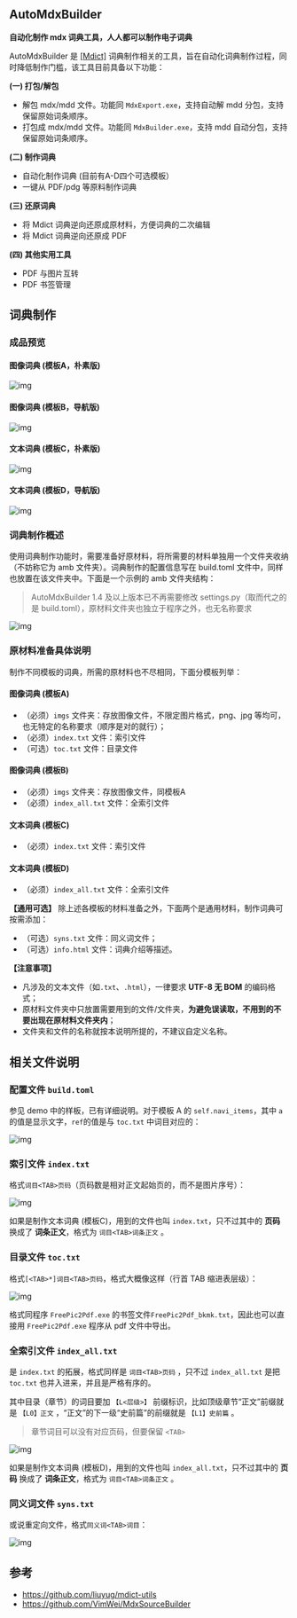 ## AutoMdxBuilder
**自动化制作 mdx 词典工具，人人都可以制作电子词典**

AutoMdxBuilder 是 [[Mdict]](https://www.mdict.cn/wp/?lang=en) 词典制作相关的工具，旨在自动化词典制作过程，同时降低制作门槛，该工具目前具备以下功能：

**(一) 打包/解包**

* 解包 mdx/mdd 文件。功能同 `MdxExport.exe`，支持自动解 mdd 分包，支持保留原始词条顺序。
* 打包成 mdx/mdd 文件。功能同 `MdxBuilder.exe`，支持 mdd 自动分包，支持保留原始词条顺序。

**(二) 制作词典**

* 自动化制作词典 (目前有A-D四个可选模板）
* 一键从 PDF/pdg 等原料制作词典

**(三) 还原词典**

* 将 Mdict 词典逆向还原成原材料，方便词典的二次编辑
* 将 Mdict 词典逆向还原成 PDF

**(四) 其他实用工具**

* PDF 与图片互转
* PDF 书签管理

## 词典制作

### 成品预览
#### 图像词典 (模板A，朴素版)
![img](https://github.com/Litles/AutoMdxBuilder/blob/main/images/img_dict_atmpl.gif)

#### 图像词典 (模板B，导航版)
![img](https://github.com/Litles/AutoMdxBuilder/blob/main/images/img_dict_btmpl.gif)

#### 文本词典 (模板C，朴素版)
![img](https://github.com/Litles/AutoMdxBuilder/blob/main/images/text_dict_ctmpl.png)

#### 文本词典 (模板D，导航版)
![img](https://github.com/Litles/AutoMdxBuilder/blob/main/images/text_dict_dtmpl.gif)

### 词典制作概述

使用词典制作功能时，需要准备好原材料，将所需要的材料单独用一个文件夹收纳（不妨称它为 amb 文件夹）。词典制作的配置信息写在 build.toml 文件中，同样也放置在该文件夹中。下面是一个示例的 amb 文件夹结构：

> AutoMdxBuilder 1.4 及以上版本已不再需要修改 settings.py（取而代之的是 build.toml），原材料文件夹也独立于程序之外，也无名称要求

![img](https://github.com/Litles/AutoMdxBuilder/blob/main/images/amb_folder.png)

### 原材料准备具体说明

制作不同模板的词典，所需的原材料也不尽相同，下面分模板列举：

#### 图像词典 (模板A)

* （必须）`imgs` 文件夹：存放图像文件，不限定图片格式，png、jpg 等均可，也无特定的名称要求（顺序是对的就行）；
* （必须）`index.txt` 文件：索引文件
* （可选）`toc.txt` 文件：目录文件

#### 图像词典 (模板B)

* （必须）`imgs` 文件夹：存放图像文件，同模板A
* （必须）`index_all.txt` 文件：全索引文件

#### 文本词典 (模板C)

* （必须）`index.txt` 文件：索引文件

#### 文本词典 (模板D)

* （必须）`index_all.txt` 文件：全索引文件

**【通用可选】** 除上述各模板的材料准备之外，下面两个是通用材料，制作词典可按需添加：

* （可选）`syns.txt` 文件：同义词文件；
* （可选）`info.html` 文件：词典介绍等描述。

**【注意事项】**

* 凡涉及的文本文件（如`.txt`、`.html`），一律要求 **UTF-8 无 BOM** 的编码格式；
* 原材料文件夹中只放置需要用到的文件/文件夹，**为避免误读取，不用到的不要出现在原材料文件夹内**；
* 文件夹和文件的名称就按本说明所提的，不建议自定义名称。

## 相关文件说明

### 配置文件 `build.toml`

参见 demo 中的样板，已有详细说明。对于模板 A 的 `self.navi_items`，其中 `a` 的值是显示文字，`ref`的值是与 `toc.txt` 中词目对应的：

![img](https://github.com/Litles/AutoMdxBuilder/blob/main/images/settings.png)

### 索引文件 `index.txt`

格式`词目<TAB>页码`（页码数是相对正文起始页的，而不是图片序号）：

![img](https://github.com/Litles/AutoMdxBuilder/blob/main/images/index.png)

如果是制作文本词典 (模板C)，用到的文件也叫 `index.txt`，只不过其中的 **页码** 换成了 **词条正文**，格式为 `词目<TAB>词条正文` 。

### 目录文件 `toc.txt`

格式`[<TAB>*]词目<TAB>页码`，格式大概像这样（行首 TAB 缩进表层级）：

![img](https://github.com/Litles/AutoMdxBuilder/blob/main/images/toc.png)

格式同程序 `FreePic2Pdf.exe` 的书签文件`FreePic2Pdf_bkmk.txt`，因此也可以直接用 `FreePic2Pdf.exe` 程序从 pdf 文件中导出。

### 全索引文件 `index_all.txt`

是 `index.txt` 的拓展，格式同样是 `词目<TAB>页码` ，只不过 `index_all.txt` 是把 `toc.txt` 也并入进来，并且是严格有序的。

其中目录（章节）的词目要加 `【L<层级>】` 前缀标识，比如顶级章节“正文”前缀就是 `【L0】正文` ，“正文”的下一级“史前篇”的前缀就是 `【L1】史前篇` 。

> 章节词目可以没有对应页码，但要保留 `<TAB>` 

![img](https://github.com/Litles/AutoMdxBuilder/blob/main/images/index_all.png)

如果是制作文本词典 (模板D)，用到的文件也叫 `index_all.txt`，只不过其中的 **页码** 换成了 **词条正文**，格式为 `词目<TAB>词条正文` 。

### 同义词文件 `syns.txt`

或说重定向文件，格式`同义词<TAB>词目`：

![img](https://github.com/Litles/AutoMdxBuilder/blob/main/images/syns.png)

## 参考

+ https://github.com/liuyug/mdict-utils
+ https://github.com/VimWei/MdxSourceBuilder
